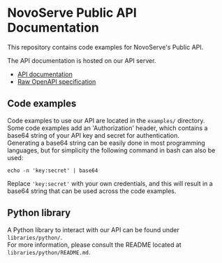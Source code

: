 # NovoServe Public API Documentation
This repository contains code examples for NovoServe's Public API.

The API documentation is hosted on our API server.
- [API documentation](https://api.novoserve.com/docs)
- [Raw OpenAPI specification](https://api.novoserve.com/v0/swagger.json)

## Code examples
Code examples to use our API are located in the `examples/` directory.  
Some code examples add an 'Authorization' header, which contains a base64 string of your API key and secret for authentication.  
Generating a base64 string can be easily done in most programming languages, but for simplicity the following command in bash can also be used:
```shell
echo -n 'key:secret' | base64
```
Replace `'key:secret'` with your own credentials, and this will result in a base64 string that can be used across the code examples.

## Python library
A Python library to interact with our API can be found under `libraries/python/`.  
For more information, please consult the README located at `libraries/python/README.md`.
